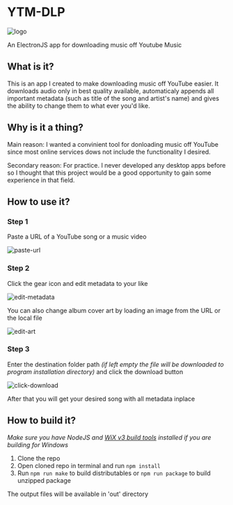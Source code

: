 # YTM-DLP 
![logo](https://raw.githubusercontent.com/RENOMIZER/ytm-dlp-gui/main/src/images/icon.ico)

An ElectronJS app for downloading music off Youtube Music

## What is it?
This is an app I created to make downloading music off YouTube easier.
It downloads audio only in best quality available, automaticaly appends
all important metadata (such as title of the song and artist's name)
and gives the ability to change them to what ever you'd like.

## Why is it a thing?
Main reason: I wanted a convinient tool for donloading music off YouTube since most online services dows not include the functionality I desired.

Secondary reason: For practice. I never developed any desktop apps before so I thought that this project would be a good opportunity to gain some experience in that field.

## How to use it?

### Step 1
Paste a URL of a YouTube song or a music video

![paste-url](https://github.com/RENOMIZER/ytm-dlp-gui/assets/94466218/f1679011-e2a8-4c87-be92-ddab3abc537e)

### Step 2
Click the gear icon and edit metadata to your like

![edit-metadata](https://github.com/RENOMIZER/ytm-dlp-gui/assets/94466218/3731ddba-2a1a-4cdd-9ae8-96bf218fba5c)

You can also change album cover art by loading an image from the URL or the local file

![edit-art](https://github.com/RENOMIZER/ytm-dlp-gui/assets/94466218/4d49ae57-70d3-4f14-bd12-5fd80aa471e5)

### Step 3
Enter the destination folder path _(if left empty the file will be downloaded to program installation directory)_ 
and click the download button

![click-download](https://github.com/RENOMIZER/ytm-dlp-gui/assets/94466218/4b130830-fb33-4c70-9a9d-62ed8b11ce13)

After that you will get your desired song with all metadata inplace

## How to build it?
_Make sure you have NodeJS and [WiX v3 build tools](https://github.com/wixtoolset/wix3/releases/latest) installed if you are building for Windows_

1. Clone the repo
2. Open cloned repo in terminal and run `npm install`
3. Run `npm run make` to build distributables or `npm run package` to build unzipped package

The output files will be available in 'out' directory
